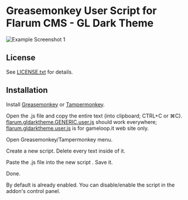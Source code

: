 # Greasemonkey User Script for Flarum CMS - GL Dark Theme

![Example Screenshot 1](https://github.com/YouWon/FlarumGLThemeUserScript/blob/master/screenshots/example-01.png)

## License
See [LICENSE.txt](https://github.com/YouWon/FlarumGLThemeUserScript/blob/master/LICENSE.txt) for details.

## Installation
Install [Greasemonkey](https://addons.mozilla.org/it/firefox/addon/greasemonkey/) or [Tampermonkey](https://chrome.google.com/webstore/detail/tampermonkey/dhdgffkkebhmkfjojejmpbldmpobfkfo?hl=it).

Open the .js file and copy the entire text (into clipboard; CTRL+C or ⌘C).
[flarum.gldarktheme.GENERIC.user.js](https://raw.githubusercontent.com/YouWon/FlarumGLThemeUserScript/master/flarum.gldarktheme.GENERIC.user.js) should work everywhere; [flarum.gldarktheme.user.js](https://raw.githubusercontent.com/YouWon/FlarumGLThemeUserScript/master/flarum.gldarktheme.user.js) is for gameloop.it web site only.

Open Greasemonkey/Tampermonkey menu.

Create a new script. Delete every text inside of it.

Paste the .js file into the new script . Save it.

Done.

By default is already enabled. You can disable/enable the script in the addon's control panel.

